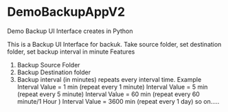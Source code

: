 # DemoBackupAppV2
Demo Backup UI Interface creates in Python

This is a Backup UI Interface for backuk. Take source folder, set destination folder, set backup interval in minute 
Features
1. Backup Source Folder
2. Backup Destination folder
3. Backup interval (in minutes) repeats every interval time.
   Example
  Interval Value = 1 min (repeat every 1 minute)
  Interval Value = 5 min (repeat every 5 minute)
  Interval Value = 60 min (repeat every 60 minute/1 Hour )
  Interval Value = 3600 min (repeat every 1 day)
  so on.....


